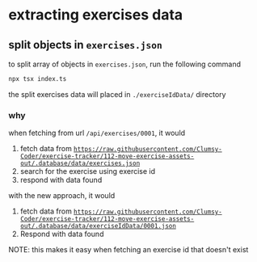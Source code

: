 # extracting exercises data

## split objects in `exercises.json`

to split array of objects in `exercises.json`, run the following command

<!--
obtained from
- https://stackoverflow.com/a/73246141/3053548

-->

```bash
npx tsx index.ts
```

the split exercises data will placed in `./exerciseIdData/` directory

### why

when fetching from url `/api/exercises/0001`, it would

1. fetch data from [`https://raw.githubusercontent.com/Clumsy-Coder/exercise-tracker/112-move-exercise-assets-out/.database/data/exercises.json`](https://raw.githubusercontent.com/Clumsy-Coder/exercise-tracker/112-move-exercise-assets-out/.database/data/exercises.json)
2. search for the exercise using exercise id
3. respond with data found

with the new approach, it would

1. fetch data from [`https://raw.githubusercontent.com/Clumsy-Coder/exercise-tracker/112-move-exercise-assets-out/.database/data/exerciseIdData/0001.json`](https://raw.githubusercontent.com/Clumsy-Coder/exercise-tracker/112-move-exercise-assets-out/.database/data/exerciseIdData/0001.json)
2. Respond with data found

NOTE: this makes it easy when fetching an exercise id that doesn't exist
